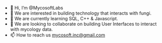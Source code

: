 - 👋 Hi, I’m @MycosoftLabs
- 👀 We are interested in building technology that interacts with fungi.
- 🌱 We are currently learning SQL, C++ & Javascript.
- 💞️ We are looking to collaborate on building User Interfaces to interact with mycology data.
- 📫 How to reach us mycosoft.inc@gmail.com

<!---
MycosoftLabs/MycosoftLabs is a ✨ special ✨ repository because its `README.md` (this file) appears on your GitHub profile.
You can click the Preview link to take a look at your changes.
--->
